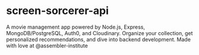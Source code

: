 # screen-sorcerer-api
 A movie management app powered by Node.js, Express, MongoDB/PostgreSQL, Auth0, and Cloudinary. Organize your collection, get personalized recommendations, and dive into backend development.  Made with love at @assembler-institute
